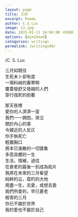 ```yaml
---
layout: page
title: 三月
excerpt: Poems
author: C.S.Luc
image: 13.jpg
date: 2015-01-11 16:04:00 +0300
options: [minihead]
categories: writings
permalink: /writings09/
---
```


/C. S. Luc

三月如既往  
生死未卜卻有度  
一場料峭的春寒啊  
覆蓋發舒又發越的人們  
穿行茷骮的街衢



那天夜裡  
愛你的人濟濟一室  
我們一一拥抱，哭泣  
關於內心的事  
令親近的人反仄  
你手執死亡  
輕置胸口  
將本已渙散的一切匯集  
多麼具體的一生  
生活，情緒，過往  
在衰老的最後一刻成為拓片  
我將在未來的三月看望  
純粹的云，腐朽的大地  
用盡一生，去愛，或想去愛  
我們所愛的，早已蒼老  
紺青的三月  
你已不屬於世界  
我的愛也不屬於自己